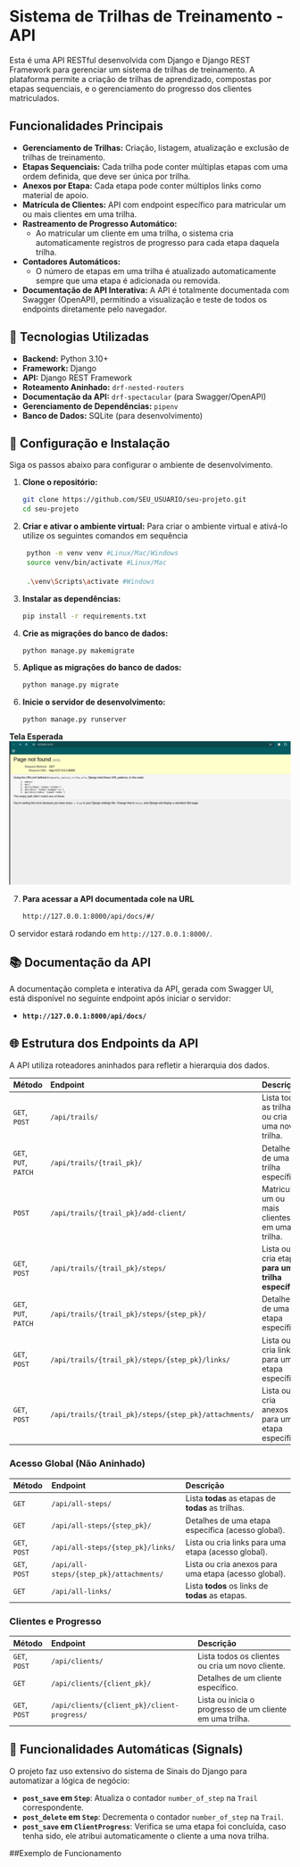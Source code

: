 # Sistema de Trilhas de Treinamento - API

Esta é uma API RESTful desenvolvida com Django e Django REST Framework para gerenciar um sistema de trilhas de treinamento. A plataforma permite a criação de trilhas de aprendizado, compostas por etapas sequenciais, e o gerenciamento do progresso dos clientes matriculados.

## Funcionalidades Principais

* **Gerenciamento de Trilhas:** Criação, listagem, atualização e exclusão de trilhas de treinamento.
* **Etapas Sequenciais:** Cada trilha pode conter múltiplas etapas com uma ordem definida, que deve ser única por trilha.
* **Anexos por Etapa:** Cada etapa pode conter múltiplos links como material de apoio.
* **Matrícula de Clientes:** API com endpoint específico para matricular um ou mais clientes em uma trilha.
* **Rastreamento de Progresso Automático:**
  * Ao matricular um cliente em uma trilha, o sistema cria automaticamente registros de progresso para cada etapa daquela trilha.
* **Contadores Automáticos:**
  * O número de etapas em uma trilha é atualizado automaticamente sempre que uma etapa é adicionada ou removida.
* **Documentação de API Interativa:** A API é totalmente documentada com Swagger (OpenAPI), permitindo a visualização e teste de todos os endpoints diretamente pelo navegador.

## 🚀 Tecnologias Utilizadas

* **Backend:** Python 3.10+
* **Framework:** Django
* **API:** Django REST Framework
* **Roteamento Aninhado:** `drf-nested-routers`
* **Documentação da API:** `drf-spectacular` (para Swagger/OpenAPI)
* **Gerenciamento de Dependências:** `pipenv`
* **Banco de Dados:** SQLite (para desenvolvimento)

## 🔧 Configuração e Instalação

Siga os passos abaixo para configurar o ambiente de desenvolvimento.

1.  **Clone o repositório:**
    ```bash
    git clone https://github.com/SEU_USUARIO/seu-projeto.git
    cd seu-projeto
    ```

2.  **Criar e ativar o ambiente virtual:**
    Para criar o ambiente virtual e ativá-lo utilize os seguintes comandos em sequência
    ```bash
     python -m venv venv #Linux/Mac/Windows
     source venv/bin/activate #Linux/Mac

     .\venv\Scripts\activate #Windows
    ```

3.  **Instalar as dependências:**
    ```bash
    pip install -r requirements.txt
    ```

4.  **Crie as migrações do banco de dados:**
    ```bash
    python manage.py makemigrate
    ```

5.  **Aplique as migrações do banco de dados:**
    ```bash
    python manage.py migrate
    ```
6.  **Inicie o servidor de desenvolvimento:**
    ```bash
    python manage.py runserver
    ```
**Tela Esperada**
![Tela_Esperada](assets/Imagem_1.png)

7.  **Para acessar a API documentada cole na URL**
    ```bash
    http://127.0.0.1:8000/api/docs/#/
    ```

O servidor estará rodando em `http://127.0.0.1:8000/`.

## 📚 Documentação da API

A documentação completa e interativa da API, gerada com Swagger UI, está disponível no seguinte endpoint após iniciar o servidor:

* **`http://127.0.0.1:8000/api/docs/`**

## 🌐 Estrutura dos Endpoints da API

A API utiliza roteadores aninhados para refletir a hierarquia dos dados.


| Método                      | Endpoint                                                      | Descrição                                                   |
| :-------------------------- | :------------------------------------------------------------ | :---------------------------------------------------------- |
| `GET`, `POST`               | `/api/trails/`                                                | Lista todas as trilhas ou cria uma nova trilha.             |
| `GET`, `PUT`, `PATCH`       | `/api/trails/{trail_pk}/`                                     | Detalhes de uma trilha específica.                          |
| `POST`                      | `/api/trails/{trail_pk}/add-client/`                          | Matricula um ou mais clientes em uma trilha.                |
| `GET`, `POST`               | `/api/trails/{trail_pk}/steps/`                               | Lista ou cria etapas **para uma trilha específica**.          |
| `GET`, `PUT`, `PATCH`       | `/api/trails/{trail_pk}/steps/{step_pk}/`                     | Detalhes de uma etapa específica.                           |
| `GET`, `POST`               | `/api/trails/{trail_pk}/steps/{step_pk}/links/`               | Lista ou cria links para uma etapa específica.              |
| `GET`, `POST`               | `/api/trails/{trail_pk}/steps/{step_pk}/attachments/`         | Lista ou cria anexos para uma etapa específica.             |

### Acesso Global (Não Aninhado)

| Método                      | Endpoint                                                      | Descrição                                                   |
| :-------------------------- | :------------------------------------------------------------ | :---------------------------------------------------------- |
| `GET`                       | `/api/all-steps/`                                             | Lista **todas** as etapas de **todas** as trilhas.           |
| `GET`                       | `/api/all-steps/{step_pk}/`                                   | Detalhes de uma etapa específica (acesso global).           |
| `GET`, `POST`               | `/api/all-steps/{step_pk}/links/`                             | Lista ou cria links para uma etapa (acesso global).         |
| `GET`, `POST`               | `/api/all-steps/{step_pk}/attachments/`                       | Lista ou cria anexos para uma etapa (acesso global).        |
| `GET`                       | `/api/all-links/`                                             | Lista **todos** os links de **todas** as etapas.             |

### Clientes e Progresso

| Método                      | Endpoint                                                      | Descrição                                                   |
| :-------------------------- | :------------------------------------------------------------ | :---------------------------------------------------------- |
| `GET`, `POST`               | `/api/clients/`                                               | Lista todos os clientes ou cria um novo cliente.            |
| `GET`                       | `/api/clients/{client_pk}/`                                   | Detalhes de um cliente específico.                          |
| `GET`, `POST`               | `/api/clients/{client_pk}/client-progress/`                   | Lista ou inicia o progresso de um cliente em uma trilha.    |

## 🤖 Funcionalidades Automáticas (Signals)

O projeto faz uso extensivo do sistema de Sinais do Django para automatizar a lógica de negócio:
* **`post_save` em `Step`**: Atualiza o contador `number_of_step` na `Trail` correspondente.
* **`post_delete` em `Step`**: Decrementa o contador `number_of_step` na `Trail`.
* **`post_save` em `ClientProgress`**: Verifica se uma etapa foi concluída, caso tenha sido, ele atribui automaticamente o cliente a uma nova trilha.

##Exemplo de Funcionamento
